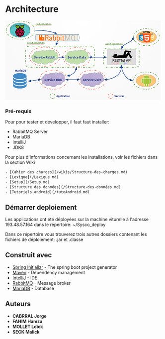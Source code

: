 # Architecture

[<img src="architecture.PNG" width="500">](architecture.PNG)

### Pré-requis

Pour pour tester et développer, il faut faut installer:
 
 * RabbitMQ Server
 * MariaDB
 * IntelliJ
 * JDK8
 
Pour plus d'informations concernant les installations, voir les fichiers dans la section Wiki
```
- [Cahier des charges](/wikis/Structure-des-charges.md)
- [Lexique](/Lexique.md)
- [Setup](/Setup.md)
- [Structure des données](/Structure-des-données.md)
- [Tutoriels android](/tutoAndroid.md)
```


## Démarrer deploiement

Les applications ont été déployées sur la machine viturelle à l'adresse 193.48.57.164
dans le répertoire: ~/Sysco_deploy

Dans ce répertoire vous trouverez trois autres dossiers contenant les fichiers de déploiement: .jar et .classe

## Construit avec

* [Spring Initializr](rhttps://start.spring.io) - The spring boot project generator
* [Maven](https://maven.apache.org/) - Dependency management
* [IntelliJ](https://rometools.github.io/rome/) - IDE
* [RabbitMQ](https://www.rabbitmq.com/) - Message broker
* [MariaDB](https://mariadb.org/) - Database

## Auteurs

* **CABRRAL Jorge**
* **FAHIM Hamza**
* **MOLLET Loïck**
* **SECK Malick**
